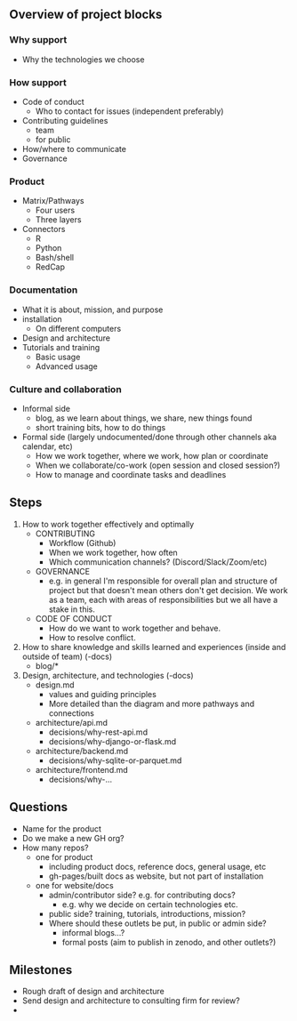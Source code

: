 ## 

## Overview of project blocks

### Why support

- Why the technologies we choose

### How support

- Code of conduct
    - Who to contact for issues (independent preferably)
- Contributing guidelines
    - team
    - for public
- How/where to communicate
- Governance

### Product 

- Matrix/Pathways
    - Four users
    - Three layers
- Connectors
    - R
    - Python
    - Bash/shell
    - RedCap
    
### Documentation

- What it is about, mission, and purpose
- installation
    - On different computers
- Design and architecture
- Tutorials and training
    - Basic usage
    - Advanced usage

### Culture and collaboration

- Informal side
    - blog, as we learn about things, we share, new things found
    - short training bits, how to do things
- Formal side (largely undocumented/done through other channels aka calendar, etc)
    - How we work together, where we work, how plan or coordinate
    - When we collaborate/co-work (open session and closed session?)
    - How to manage and coordinate tasks and deadlines
        
## Steps

1. How to work together effectively and optimally
    - CONTRIBUTING
        - Workflow (Github)
        - When we work together, how often
        - Which communication channels? (Discord/Slack/Zoom/etc)
    - GOVERNANCE
        - e.g. in general I'm responsible for overall plan and structure of project
        but that doesn't mean others don't get decision. We work as a team,
        each with areas of responsibilities but we all have a stake in this.
    - CODE OF CONDUCT   
        - How do we want to work together and behave.
        - How to resolve conflict.
2. How to share knowledge and skills learned and experiences (inside and outside of team) (-docs)
    - blog/*
3. Design, architecture, and technologies (-docs)
    - design.md
        - values and guiding principles
        - More detailed than the diagram and more pathways and connections
    - architecture/api.md
        - decisions/why-rest-api.md
        - decisions/why-django-or-flask.md
    - architecture/backend.md
        - decisions/why-sqlite-or-parquet.md
    - architecture/frontend.md
        - decisions/why-...

## Questions

- Name for the product
- Do we make a new GH org?
- How many repos?
    - one for product
        - including product docs, reference docs, general usage, etc
        - gh-pages/built docs as website, but not part of installation
    - one for website/docs
        - admin/contributor side? e.g. for contributing docs?
            - e.g. why we decide on certain technologies etc.
        - public side? training, tutorials, introductions, mission?
        - Where should these outlets be put, in public or admin side?
            - informal blogs...?
            - formal posts (aim to publish in zenodo, and other outlets?)

## Milestones

- Rough draft of design and architecture
- Send design and architecture to consulting firm for review?
- 
